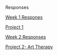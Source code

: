 Responses

[Week 1 Respones](https://c-hibbert.github.io/DATA_310_Notes/Week1_Responses)

[Project 1](https://c-hibbert.github.io/DATA_310_Notes/Project1)

[Week 2 Responses](https://c-hibbert.github.io/DATA_310_Notes/Week2)

[Project 2- Art Therapy](https://c-hibbert.github.io/DATA_310_Notes/Project2-ArtTherapy)
